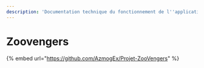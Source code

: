 ```yaml
---
description: 'Documentation technique du fonctionnement de l''application Zoovengers:'
---
```


# Zoovengers

{% embed url="https://github.com/AzmogEx/Projet-ZooVengers" %}
